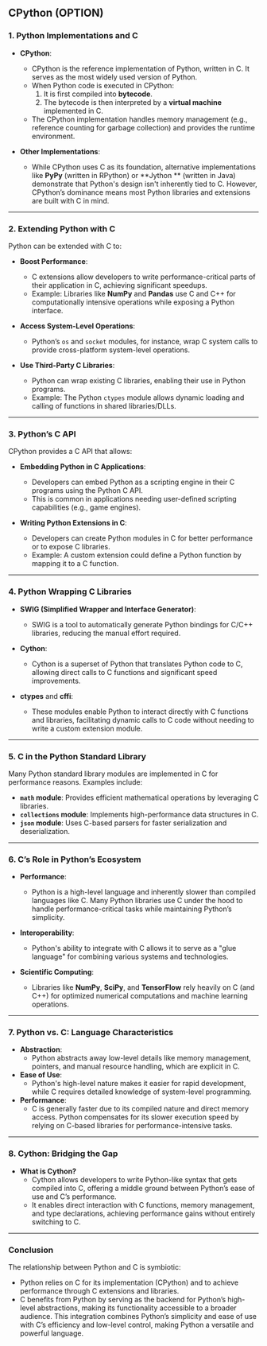 ## CPython (OPTION)

### **1. Python Implementations and C**

- **CPython**:
    - CPython is the reference implementation of Python, written in C. It serves as the most widely used version of
      Python.
    - When Python code is executed in CPython:
        1. It is first compiled into **bytecode**.
        2. The bytecode is then interpreted by a **virtual machine** implemented in C.
    - The CPython implementation handles memory management (e.g., reference counting for garbage collection) and
      provides the runtime environment.

- **Other Implementations**:
    - While CPython uses C as its foundation, alternative implementations like **PyPy** (written in RPython) or **Jython
      ** (written in Java) demonstrate that Python's design isn't inherently tied to C. However, CPython’s dominance
      means most Python libraries and extensions are built with C in mind.

---

### **2. Extending Python with C**

Python can be extended with C to:

- **Boost Performance**:
    - C extensions allow developers to write performance-critical parts of their application in C, achieving significant
      speedups.
    - Example: Libraries like **NumPy** and **Pandas** use C and C++ for computationally intensive operations while
      exposing a Python interface.

- **Access System-Level Operations**:
    - Python’s `os` and `socket` modules, for instance, wrap C system calls to provide cross-platform system-level
      operations.

- **Use Third-Party C Libraries**:
    - Python can wrap existing C libraries, enabling their use in Python programs.
    - Example: The Python `ctypes` module allows dynamic loading and calling of functions in shared libraries/DLLs.

---

### **3. Python’s C API**

CPython provides a C API that allows:

- **Embedding Python in C Applications**:
    - Developers can embed Python as a scripting engine in their C programs using the Python C API.
    - This is common in applications needing user-defined scripting capabilities (e.g., game engines).

- **Writing Python Extensions in C**:
    - Developers can create Python modules in C for better performance or to expose C libraries.
    - Example: A custom extension could define a Python function by mapping it to a C function.

---

### **4. Python Wrapping C Libraries**

- **SWIG (Simplified Wrapper and Interface Generator)**:
    - SWIG is a tool to automatically generate Python bindings for C/C++ libraries, reducing the manual effort required.

- **Cython**:
    - Cython is a superset of Python that translates Python code to C, allowing direct calls to C functions and
      significant speed improvements.

- **ctypes** and **cffi**:
    - These modules enable Python to interact directly with C functions and libraries, facilitating dynamic calls to C
      code without needing to write a custom extension module.

---

### **5. C in the Python Standard Library**

Many Python standard library modules are implemented in C for performance reasons. Examples include:

- **`math` module**: Provides efficient mathematical operations by leveraging C libraries.
- **`collections` module**: Implements high-performance data structures in C.
- **`json` module**: Uses C-based parsers for faster serialization and deserialization.

---

### **6. C’s Role in Python’s Ecosystem**

- **Performance**:
    - Python is a high-level language and inherently slower than compiled languages like C. Many Python libraries use C
      under the hood to handle performance-critical tasks while maintaining Python’s simplicity.

- **Interoperability**:
    - Python's ability to integrate with C allows it to serve as a "glue language" for combining various systems and
      technologies.

- **Scientific Computing**:
    - Libraries like **NumPy**, **SciPy**, and **TensorFlow** rely heavily on C (and C++) for optimized numerical
      computations and machine learning operations.

---

### **7. Python vs. C: Language Characteristics**

- **Abstraction**:
    - Python abstracts away low-level details like memory management, pointers, and manual resource handling, which are
      explicit in C.
- **Ease of Use**:
    - Python's high-level nature makes it easier for rapid development, while C requires detailed knowledge of
      system-level programming.
- **Performance**:
    - C is generally faster due to its compiled nature and direct memory access. Python compensates for its slower
      execution speed by relying on C-based libraries for performance-intensive tasks.

---

### **8. Cython: Bridging the Gap**

- **What is Cython?**
    - Cython allows developers to write Python-like syntax that gets compiled into C, offering a middle ground between
      Python’s ease of use and C’s performance.
    - It enables direct interaction with C functions, memory management, and type declarations, achieving performance
      gains without entirely switching to C.

---

### **Conclusion**

The relationship between Python and C is symbiotic:

- Python relies on C for its implementation (CPython) and to achieve performance through C extensions and libraries.
- C benefits from Python by serving as the backend for Python’s high-level abstractions, making its functionality
  accessible to a broader audience.
  This integration combines Python’s simplicity and ease of use with C’s efficiency and low-level control, making Python
  a versatile and powerful language.